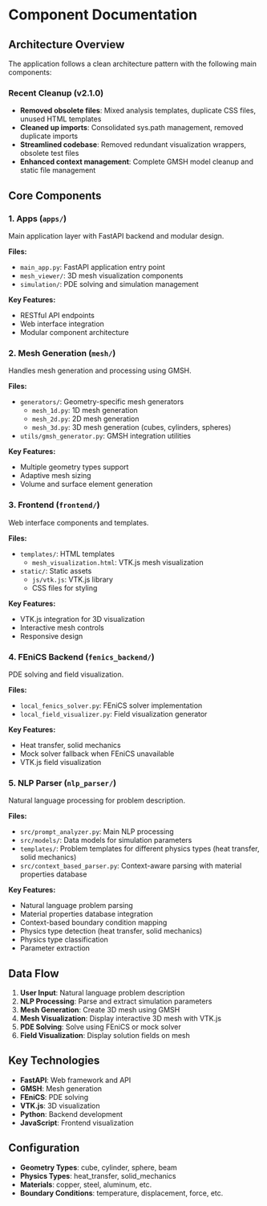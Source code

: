 # Component Documentation

## Architecture Overview

The application follows a clean architecture pattern with the following main components:

### Recent Cleanup (v2.1.0)
- **Removed obsolete files**: Mixed analysis templates, duplicate CSS files, unused HTML templates
- **Cleaned up imports**: Consolidated sys.path management, removed duplicate imports
- **Streamlined codebase**: Removed redundant visualization wrappers, obsolete test files
- **Enhanced context management**: Complete GMSH model cleanup and static file management

## Core Components

### 1. Apps (`apps/`)
Main application layer with FastAPI backend and modular design.

**Files:**
- `main_app.py`: FastAPI application entry point
- `mesh_viewer/`: 3D mesh visualization components
- `simulation/`: PDE solving and simulation management

**Key Features:**
- RESTful API endpoints
- Web interface integration
- Modular component architecture

### 2. Mesh Generation (`mesh/`)
Handles mesh generation and processing using GMSH.

**Files:**
- `generators/`: Geometry-specific mesh generators
  - `mesh_1d.py`: 1D mesh generation
  - `mesh_2d.py`: 2D mesh generation  
  - `mesh_3d.py`: 3D mesh generation (cubes, cylinders, spheres)
- `utils/gmsh_generator.py`: GMSH integration utilities

**Key Features:**
- Multiple geometry types support
- Adaptive mesh sizing
- Volume and surface element generation

### 3. Frontend (`frontend/`)
Web interface components and templates.

**Files:**
- `templates/`: HTML templates
  - `mesh_visualization.html`: VTK.js mesh visualization
- `static/`: Static assets
  - `js/vtk.js`: VTK.js library
  - CSS files for styling

**Key Features:**
- VTK.js integration for 3D visualization
- Interactive mesh controls
- Responsive design

### 4. FEniCS Backend (`fenics_backend/`)
PDE solving and field visualization.

**Files:**
- `local_fenics_solver.py`: FEniCS solver implementation
- `local_field_visualizer.py`: Field visualization generator

**Key Features:**
- Heat transfer, solid mechanics
- Mock solver fallback when FEniCS unavailable
- VTK.js field visualization

### 5. NLP Parser (`nlp_parser/`)
Natural language processing for problem description.

**Files:**
- `src/prompt_analyzer.py`: Main NLP processing
- `src/models/`: Data models for simulation parameters
- `templates/`: Problem templates for different physics types (heat transfer, solid mechanics)
- `src/context_based_parser.py`: Context-aware parsing with material properties database

**Key Features:**
- Natural language problem parsing
- Material properties database integration
- Context-based boundary condition mapping
- Physics type detection (heat transfer, solid mechanics)
- Physics type classification
- Parameter extraction

## Data Flow

1. **User Input**: Natural language problem description
2. **NLP Processing**: Parse and extract simulation parameters
3. **Mesh Generation**: Create 3D mesh using GMSH
4. **Mesh Visualization**: Display interactive 3D mesh with VTK.js
5. **PDE Solving**: Solve using FEniCS or mock solver
6. **Field Visualization**: Display solution fields on mesh

## Key Technologies

- **FastAPI**: Web framework and API
- **GMSH**: Mesh generation
- **FEniCS**: PDE solving
- **VTK.js**: 3D visualization
- **Python**: Backend development
- **JavaScript**: Frontend visualization

## Configuration

- **Geometry Types**: cube, cylinder, sphere, beam
- **Physics Types**: heat_transfer, solid_mechanics
- **Materials**: copper, steel, aluminum, etc.
- **Boundary Conditions**: temperature, displacement, force, etc.
